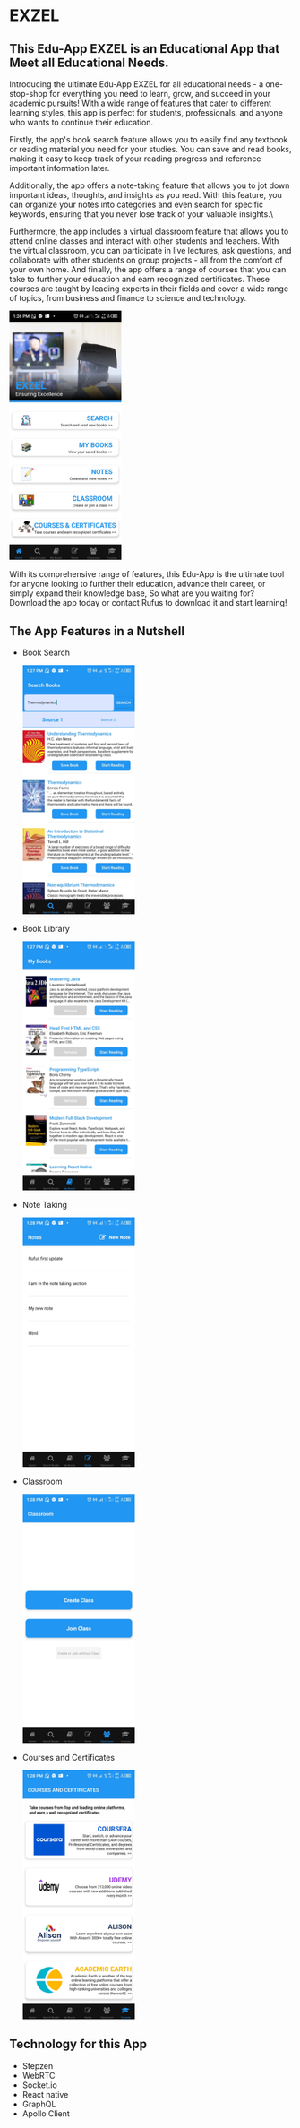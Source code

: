 # EXZEL

## This Edu-App EXZEL is an Educational App that Meet all Educational Needs.


Introducing the ultimate Edu-App EXZEL for all educational needs - a one-stop-shop for everything you need to learn, grow, and succeed in your academic pursuits! With a wide range of features that cater to different learning styles, this app is perfect for students, professionals, and anyone who wants to continue their education.

Firstly, the app's book search feature allows you to easily find any textbook or reading material you need for your studies. You can save and read books, making it easy to keep track of your reading progress and reference important information later.

Additionally, the app offers a note-taking feature that allows you to jot down important ideas, thoughts, and insights as you read. With this feature, you can organize your notes into categories and even search for specific keywords, ensuring that you never lose track of your valuable insights.\

Furthermore, the app includes a virtual classroom feature that allows you to attend online classes and interact with other students and teachers. With the virtual classroom, you can participate in live lectures, ask questions, and collaborate with other students on group projects - all from the comfort of your own home.
And finally, the app offers a range of courses that you can take to further your education and earn recognized certificates. These courses are taught by leading experts in their fields and cover a wide range of topics, from business and finance to science and technology.

 <p >
        <img src="./Screenshot/homePage.png" width="200" title="Home Page">
 </p>

With its comprehensive range of features, this Edu-App is the ultimate tool for anyone looking to further their education, advance their career, or simply expand their knowledge base, So what are you waiting for? Download the app today or contact Rufus to download it and start learning!

## The App Features in a Nutshell

* Book Search
    <p >
     <img src="./Screenshot/bookSearch.png" width="200" title="Book Search">
    </p>
* Book Library
    <p >
     <img src="./Screenshot/bookLibrary.png" width="200" title="Book Library">
    </p>
* Note Taking
    <p >
     <img src="./Screenshot/noteTaking.png" width="200" title="Note Taking">
    </p>
* Classroom
    <p >
     <img src="./Screenshot/classroom.png" width="200" title="Classroom">
    </p>
* Courses and Certificates
    <p >
     <img src="./Screenshot/courseAndCertificate.png" width="200" title="Courses and Certificates">
    </p>

## Technology for this App
* Stepzen
* WebRTC
* Socket.io
* React native
* GraphQL
* Apollo Client